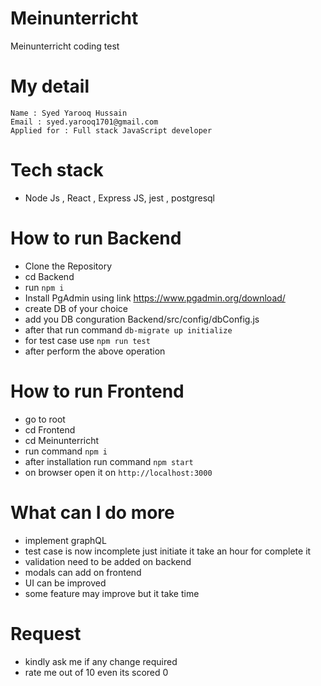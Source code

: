 # Meinunterricht
Meinunterricht coding test 

# My detail 
    Name : Syed Yarooq Hussain
    Email : syed.yarooq1701@gmail.com
    Applied for : Full stack JavaScript developer 
# Tech stack 
- Node Js , React , Express JS, jest , postgresql 
# How to run Backend 
- Clone the Repository 
- cd Backend 
- run `npm i`
- Install PgAdmin using link https://www.pgadmin.org/download/
- create DB of your choice
- add you DB conguration Backend/src/config/dbConfig.js 
- after that run command `db-migrate up initialize`
- for test case use `npm run test`
- after perform the above operation 

# How to run Frontend 
- go to root 
- cd Frontend 
- cd Meinunterricht
- run command `npm i`
- after installation run command `npm start`
- on browser open it on `http://localhost:3000`
# What can I do more 
- implement graphQL
- test case is now incomplete just initiate it take an hour for complete it 
- validation need to be added on backend 
- modals can add on frontend 
- UI can be improved
- some feature may improve but it take time  

# Request 
- kindly ask me if any change required  
- rate me out of 10 even its scored 0 

